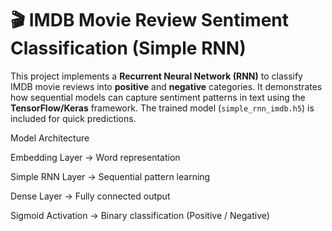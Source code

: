 # 🎬 IMDB Movie Review Sentiment Classification (Simple RNN)  
This project implements a **Recurrent Neural Network (RNN)** to classify IMDB movie reviews into **positive** and **negative** categories. It demonstrates how sequential models can capture sentiment patterns in text using the **TensorFlow/Keras** framework. The trained model (`simple_rnn_imdb.h5`) is included for quick predictions.  


Model Architecture

Embedding Layer → Word representation

Simple RNN Layer → Sequential pattern learning

Dense Layer → Fully connected output

Sigmoid Activation → Binary classification (Positive / Negative)

